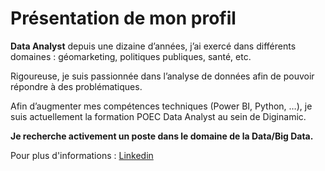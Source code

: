 # Présentation de mon profil

**Data Analyst** depuis une dizaine d’années, j’ai exercé dans différents domaines : géomarketing, politiques publiques, santé, etc.  

Rigoureuse, je suis passionnée dans l’analyse de données afin de pouvoir répondre à des problématiques.  

Afin d’augmenter mes compétences techniques (Power BI, Python, …), je suis actuellement la formation POEC Data Analyst au sein de Diginamic.  

**Je recherche activement un poste dans le domaine de la Data/Big Data.**

Pour plus d'informations : [Linkedin](www.linkedin.com/in/amandine-andré-data-analyst-senior)

